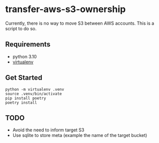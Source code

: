 # transfer-aws-s3-ownership

Currently, there is no way to move S3 between AWS accounts. This is a script to do so.

## Requirements

- python 3.10
- [virtualenv](https://pypi.org/project/virtualenv/)

## Get Started

```
python -m virtualenv .venv
source .venv/bin/activate
pip install poetry
poetry install
```

## TODO

- Avoid the need to inform target S3
- Use sqlite to store meta (example the name of the target bucket)
